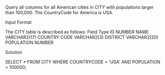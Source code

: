 Query all columns for all American cities in CITY with populations larger than 100,000. The CountryCode for America is USA.

Input Format

The CITY table is described as follows:
Field 	Type
ID 	NUMBER
NAME 	VARCHAR2(17)
COUNTRY CODE 	VARCHAR2(3)
DISTRICT 	VARCHAR2(20)
POPULATION 	NUMBER

Solution

SELECT * FROM CITY WHERE COUNTRYCODE = 'USA' AND POPULATION > 100000;
